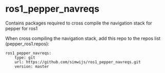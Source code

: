 # ros1_pepper_navreqs
Contains packages required to cross compile the navigation stack for pepper for ros1


When cross compiling the navigation stack, add this repo to the repos list (pepper_ros1.repos):  
```
ros1_pepper_navreqs:
    type: git
    url: https://github.com/simwijs/ros1_pepper_navreqs.git
    version: master
    
```
